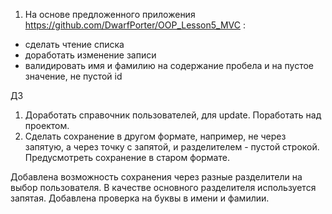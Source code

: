 1. На основе предложенного приложения https://github.com/DwarfPorter/OOP_Lesson5_MVC :

- сделать чтение списка
- доработать изменение записи
- валидировать имя и фамилию на содержание пробела и на пустое значение, не пустой id

ДЗ

1. Доработать справочник пользователей, для update. Поработать над проектом.
2. Сделать сохранение в другом формате, например, не через запятую, а через точку с запятой,
   и разделителем - пустой строкой. Предусмотреть сохранение в старом формате.

Добавлена возможность сохранения через разные разделители на выбор
пользователя. В качестве основного разделителя используется запятая.
Добавлена проверка на буквы в имени и фамилии.